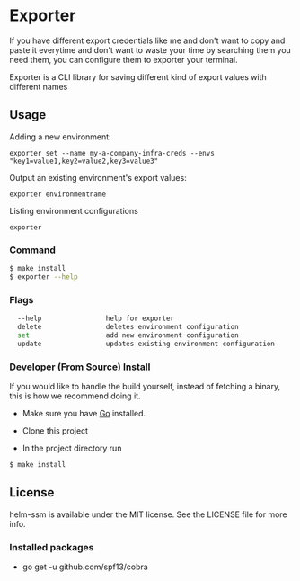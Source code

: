 # Exporter

If you have different export credentials like me and don't want to copy and paste it everytime 
and don't want to waste your time by searching them you need them, you can configure them to exporter your terminal.
		
Exporter is a CLI library for saving different kind of export values with different names

## Usage
Adding a new environment:

`exporter set --name my-a-company-infra-creds --envs "key1=value1,key2=value2,key3=value3"`

Output an existing environment's export values:

```exporter environmentname```

Listing environment configurations

`exporter`

### Command

```sh
$ make install 
$ exporter --help
```





### Flags

```sh
  --help                help for exporter
  delete                deletes environment configuration
  set                   add new environment configuration
  update                updates existing environment configuration
```

### Developer (From Source) Install

If you would like to handle the build yourself, instead of fetching a binary,
this is how we recommend doing it.

- Make sure you have [Go](http://golang.org) installed.

- Clone this project

- In the project directory run
```sh
$ make install
```

## License
helm-ssm is available under the MIT license. See the LICENSE file for more info.


### Installed packages
- go get -u github.com/spf13/cobra